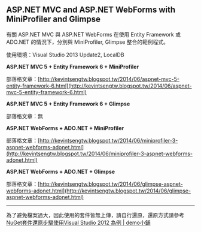 ASP.NET MVC and ASP.NET WebForms with MiniProfiler and Glimpse
----------

有關 ASP.NET MVC 與 ASP.NET WebForms 在使用 Entity Framework 或 ADO.NET 的情況下，分別與 MiniProfiler, Glimpse 整合的範例程式。

使用環境：Visual Studio 2013 Update2, LocalDB


**ASP.NET MVC 5 + Entity Framework 6 + MiniProfiler**

部落格文章：[http://kevintsengtw.blogspot.tw/2014/06/aspnet-mvc-5-entity-framework-6.html](http://kevintsengtw.blogspot.tw/2014/06/aspnet-mvc-5-entity-framework-6.html)

**ASP.NET MVC 5 + Entity Framework 6 + Glimpse**

部落格文章：無


**ASP.NET WebForms + ADO.NET + MiniProfiler**

部落格文章：[http://kevintsengtw.blogspot.tw/2014/06/miniprofiler-3-aspnet-webforms-adonet.html](http://kevintsengtw.blogspot.tw/2014/06/miniprofiler-3-aspnet-webforms-adonet.html)


**ASP.NET WebForms + ADO.NET + Glimpse**

部落格文章：[http://kevintsengtw.blogspot.tw/2014/06/glimpse-aspnet-webforms-adonet.html](http://kevintsengtw.blogspot.tw/2014/06/glimpse-aspnet-webforms-adonet.html)

----------

為了避免檔案過大，因此使用的套件皆無上傳，請自行還原，還原方式請參考 [NuGet套件還原步驟使用Visual Studio 2012 為例 | demo小鋪](http://demo.tc/Post/763)